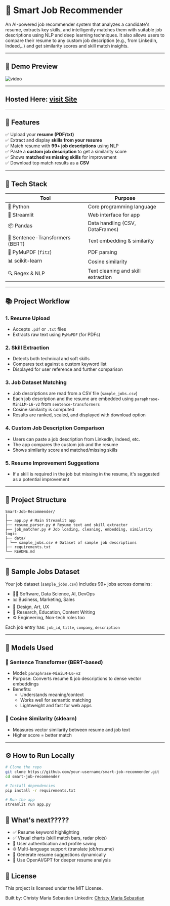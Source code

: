 # 💼 Smart Job Recommender

An AI-powered job recommender system that analyzes a candidate's resume, extracts key skills, and intelligently matches them with suitable job descriptions using NLP and deep learning techniques. It also allows users to compare their resume to any custom job description (e.g., from LinkedIn, Indeed,..) and get similarity scores and skill match insights.

---

## 🚀 Demo Preview

![video](
https://github.com/user-attachments/assets/fdad644b-616e-4b2d-a825-4c9d138bb716
)



---

## Hosted Here: [visit Site](https://ai-job-recommender-bychriz.streamlit.app/)
---
## 📌 Features

✅ Upload your **resume (PDF/txt)**  
✅ Extract and display **skills from your resume**  
✅ Match resume with **99+ job descriptions** using NLP  
✅ Paste a **custom job description** to get a similarity score  
✅ Shows **matched vs missing skills** for improvement  
✅ Download top match results as a **CSV**

---

## 🧠 Tech Stack

| Tool | Purpose |
|------|---------|
| 🐍 Python | Core programming language |
| 🧾 Streamlit | Web interface for app |
| 📦 Pandas | Data handling (CSV, DataFrames) |
| 🤖 Sentence-Transformers (BERT) | Text embedding & similarity |
| 📄 PyMuPDF (`fitz`) | PDF parsing |
| 📊 scikit-learn | Cosine similarity |
| 🔍 Regex & NLP | Text cleaning and skill extraction |

---

## 📚 Project Workflow

### 1. **Resume Upload**
- Accepts `.pdf` or `.txt` files
- Extracts raw text using `PyMuPDF` (for PDFs)

### 2. **Skill Extraction**
- Detects both technical and soft skills
- Compares text against a custom keyword list
- Displayed for user reference and further comparison

### 3. **Job Dataset Matching**
- Job descriptions are read from a CSV file (`sample_jobs.csv`)
- Each job description and the resume are embedded using `paraphrase-MiniLM-L6-v2` from `sentence-transformers`
- Cosine similarity is computed
- Results are ranked, scaled, and displayed with download option

### 4. **Custom Job Description Comparison**
- Users can paste a job description from LinkedIn, Indeed, etc.
- The app compares the custom job and the resume
- Shows similarity score and matched/missing skills

### 5. **Resume Improvement Suggestions**
- If a skill is required in the job but missing in the resume, it's suggested as a potential improvement

---

## 📁 Project Structure
```
Smart-Job-Recommender/
│
├── app.py # Main Streamlit app
├── resume_parser.py # Resume text and skill extractor
├── job_matcher.py # Job loading, cleaning, embedding, similarity logic
├── data/
│ └── sample_jobs.csv # Dataset of sample job descriptions
├── requirements.txt
└── README.md
```

---

## 🧪 Sample Jobs Dataset

Your job dataset (`sample_jobs.csv`) includes 99+ jobs across domains:

- 👨‍💻 Software, Data Science, AI, DevOps  
- 📊 Business, Marketing, Sales  
- 🎨 Design, Art, UX  
- 🧪 Research, Education, Content Writing  
- ⚙️ Engineering, Non-tech roles too  

Each job entry has: `job_id`, `title`, `company`, `description`

---

## 🧠 Models Used

### 📌 Sentence Transformer (BERT-based)
- Model: `paraphrase-MiniLM-L6-v2`
- Purpose: Converts resume & job descriptions to dense vector embeddings
- Benefits:
  - Understands meaning/context
  - Works well for semantic matching
  - Lightweight and fast for web apps

### 📌 Cosine Similarity (sklearn)
- Measures vector similarity between resume and job text
- Higher score = better match

---

## ⚙️ How to Run Locally

```bash
# Clone the repo
git clone https://github.com/your-username/smart-job-recommender.git
cd smart-job-recommender

# Install dependencies
pip install -r requirements.txt

# Run the app
streamlit run app.py
```

## 🧭 What's next?????
- ✅ Resume keyword highlighting
- ✅ Visual charts (skill match bars, radar plots)
- 🔐 User authentication and profile saving
- 🌐 Multi-language support (translate job/resume)
- 📄 Generate resume suggestions dynamically
- 🧠 Use OpenAI/GPT for deeper resume analysis

## 📜 License
This project is licensed under the MIT License.

Built by:
Christy Maria Sebastian
Linkedin: [Christy Maria Sebastian](https://www.linkedin.com/in/christymariasebastian/)
